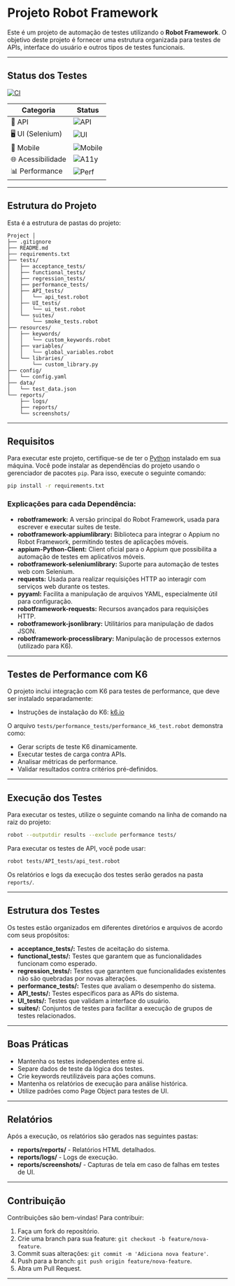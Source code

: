 # Projeto Robot Framework

Este é um projeto de automação de testes utilizando o **Robot Framework**. O objetivo deste projeto é fornecer uma estrutura organizada para testes de APIs, interface do usuário e outros tipos de testes funcionais.

---

## Status dos Testes

[![CI](https://github.com/AnaCarolinaSantos-qa/robot_framework_qa_starter/actions/workflows/ci_completo.yml/badge.svg)](…)

| Categoria       | Status |
|-----------------|--------|
| 🚀 API          | ![API](https://img.shields.io/badge/API-passing-brightgreen) |
| 🖥️ UI (Selenium) | ![UI](https://img.shields.io/badge/UI-passing-brightgreen) |
| 📱 Mobile       | ![Mobile](https://img.shields.io/badge/Mobile-passing-brightgreen) |
| 🌐 Acessibilidade| ![A11y](https://img.shields.io/badge/A11y-failing-red) |
| 📊 Performance  | ![Perf](https://img.shields.io/badge/Performance-passing-brightgreen) |

---

## Estrutura do Projeto

Esta é a estrutura de pastas do projeto:

```
Project │ 
├── .gitignore
├── README.md
├── requirements.txt
├── tests/
│   ├── acceptance_tests/
│   ├── functional_tests/
│   ├── regression_tests/
│   ├── performance_tests/
│   ├── API_tests/
│   │   └── api_test.robot
│   ├── UI_tests/
│   │   └── ui_test.robot
│   └── suites/
│       └── smoke_tests.robot
├── resources/
│   ├── keywords/
│   │   └── custom_keywords.robot
│   ├── variables/
│   │   └── global_variables.robot
│   └── libraries/
│       └── custom_library.py
├── config/
│   └── config.yaml
├── data/
│   └── test_data.json
└── reports/
    ├── logs/
    ├── reports/
    └── screenshots/
```
---

## Requisitos

Para executar este projeto, certifique-se de ter o [Python](https://www.python.org/) instalado em sua máquina. Você pode instalar as dependências do projeto usando o gerenciador de pacotes `pip`. Para isso, execute o seguinte comando:

```bash
pip install -r requirements.txt
```

### Explicações para cada Dependência:

- **robotframework:** A versão principal do Robot Framework, usada para escrever e executar suítes de teste.
- **robotframework-appiumlibrary:** Biblioteca para integrar o Appium no Robot Framework, permitindo testes de aplicações móveis.
- **appium-Python-Client:** Client oficial para o Appium que possibilita a automação de testes em aplicativos móveis.
- **robotframework-seleniumlibrary:** Suporte para automação de testes web com Selenium.
- **requests:** Usada para realizar requisições HTTP ao interagir com serviços web durante os testes.
- **pyyaml:** Facilita a manipulação de arquivos YAML, especialmente útil para configuração.
- **robotframework-requests:** Recursos avançados para requisições HTTP.
- **robotframework-jsonlibrary:** Utilitários para manipulação de dados JSON.
- **robotframework-processlibrary:** Manipulação de processos externos (utilizado para K6).

---

## Testes de Performance com K6

O projeto inclui integração com K6 para testes de performance, que deve ser instalado separadamente:

- Instruções de instalação do K6: [k6.io](https://k6.io/)

O arquivo `tests/performance_tests/performance_k6_test.robot` demonstra como:

- Gerar scripts de teste K6 dinamicamente.
- Executar testes de carga contra APIs.
- Analisar métricas de performance.
- Validar resultados contra critérios pré-definidos.

---

## Execução dos Testes

Para executar os testes, utilize o seguinte comando na linha de comando na raiz do projeto:

```bash
robot --outputdir results --exclude performance tests/
```

Para executar os testes de API, você pode usar:

```bash
robot tests/API_tests/api_test.robot
```

Os relatórios e logs da execução dos testes serão gerados na pasta `reports/`.

---

## Estrutura dos Testes

Os testes estão organizados em diferentes diretórios e arquivos de acordo com seus propósitos:

- **acceptance_tests/:** Testes de aceitação do sistema.
- **functional_tests/:** Testes que garantem que as funcionalidades funcionam como esperado.
- **regression_tests/:** Testes que garantem que funcionalidades existentes não são quebradas por novas alterações.
- **performance_tests/:** Testes que avaliam o desempenho do sistema.
- **API_tests/:** Testes específicos para as APIs do sistema.
- **UI_tests/:** Testes que validam a interface do usuário.
- **suites/:** Conjuntos de testes para facilitar a execução de grupos de testes relacionados.

---

## Boas Práticas

- Mantenha os testes independentes entre si.
- Separe dados de teste da lógica dos testes.
- Crie keywords reutilizáveis para ações comuns.
- Mantenha os relatórios de execução para análise histórica.
- Utilize padrões como Page Object para testes de UI.

---

## Relatórios

Após a execução, os relatórios são gerados nas seguintes pastas:

- **reports/reports/** - Relatórios HTML detalhados.
- **reports/logs/** - Logs de execução.
- **reports/screenshots/** - Capturas de tela em caso de falhas em testes de UI.

---

## Contribuição

Contribuições são bem-vindas! Para contribuir:

1. Faça um fork do repositório.
2. Crie uma branch para sua feature: `git checkout -b feature/nova-feature`.
3. Commit suas alterações: `git commit -m 'Adiciona nova feature'`.
4. Push para a branch: `git push origin feature/nova-feature`.
5. Abra um Pull Request.

---
